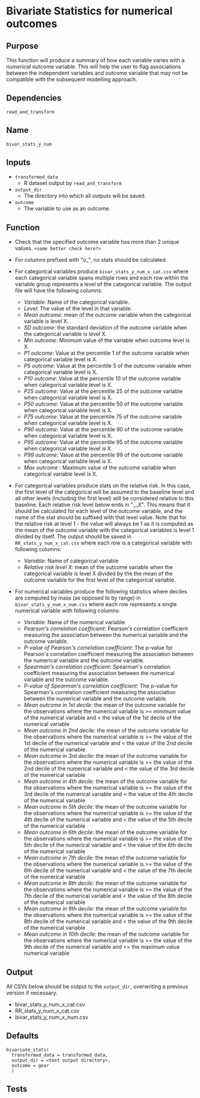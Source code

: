 # Bivariate Statistics for numerical outcomes

## Purpose
This function will produce a summary of how each variable varies with a _numerical_ outcome variable. This will help the user to flag associations between the independent variables and outcome variable that may not be compatible with the subsequent modelling approach.


## Dependencies
`read_and_transform`

## Name
`bivar_stats_y_num`

## Inputs
* `transformed_data`
  * R dataset output by `read_and_transform`
* `output_dir`
  * The directory into which all outputs will be saved.
* `outcome`
  * The variable to use as an outcome.

## Function
* Check that the specified outcome variable has more than 2 unique values. `<some better check here?> `
* For columns prefixed with "o_", no stats should be calculated.
* For categorical variables produce `bivar_stats_y_num_x_cat.csv` where each categorical variable spans multiple rows and each row within the variable group represents a level of the categorical variable. The output file will have the following columns:
  * _Variable_: Name of the categorical variable.
  * _Level_: The value of the level in that variable.
  * _Mean outcome_: mean of the outcome variable when the categorical variable is level X.
  * _SD outcome_: the standard deviation of the outcome variable when the categorical variable is level X.
  * _Min outcome_: Minimum value of the variable when outcome level is X.
  * _P1 outcome_: Value at the percentile 1 of the outcome variable when categorical variable level is X.
  * _P5 outcome_: Value at the percentile 5 of the outcome variable when categorical variable level is X.
  * _P10 outcome_: Value at the percentile 10 of the outcome variable when categorical variable level is X.
  * _P25 outcome_: Value at the percentile 25 of the outcome variable when categorical variable level is X.
  * _P50 outcome_: Value at the percentile 50 of the outcome variable when categorical variable level is X.
  * _P75 outcome_: Value at the percentile 75 of the outcome variable when categorical variable level is X.
  * _P90 outcome_: Value at the percentile 90 of the outcome variable when categorical variable level is X.
  * _P95 outcome_: Value at the percentile 95 of the outcome variable when categorical variable level is X.
  * _P99 outcome_: Value at the percentile 99 of the outcome variable when categorical variable level is X.
  * _Max outcome_ : Maximum value of the outcome variable when categorical variable level is X.


* For categorical variables produce stats on the relative risk. In this case, the first level of the categorical will be assumed to the baseline level and all other levels (including the first level) will be considered relative to this baseline. Each relative risk level below ends in "_\__X_". This means that it should be calculated for each level of the outcome variable, and the name of the stat should be suffixed with that level value. Note that for the relative risk at level 1 - the value will always be 1 as it is computed as the mean of the outcome variable with the categorical variables is level 1 divided by itself. The output should be saved in `RR_stats_y_num_x_cat.csv` where each row is a categorical variable with following columns:
    * _Variable_: Name of categorical variable
    * _Relative risk level X_: mean of the outcome variable when the categorical variable is level X divided by the the mean of the outcome variable for the first level of the categorical variable.

* For numerical variables produce the following statistics where deciles are computed by mass (as opposed to by range) in `bivar_stats_y_num_x_num.csv` where each row represents a single numerical variable with following columns:
  * _Variable_: Name of the numerical variable.
  * _Pearson's correlation coefficient_: Pearson's correlation coefficient measuring the association between the numerical variable and the outcome variable.
  * _P-value of Pearson's correlation coefficient_: The p-value for Pearson's correlation coefficient measuring the association between the numerical variable and the outcome variable.
  * _Spearman's correlation coefficient_: Spearman's correlation coefficient measuring the association between the numerical variable and the outcome variable.
  * _P-value of Spearman's correlation coefficient_: The p-value for Spearman's correlation coefficient measuring the association between the numerical variable and the outcome variable.
  * _Mean outcome in 1st decile_: the mean of the outcome variable for the observations where the numerical variable is >= minimum value of the numerical variable and < the value of the 1st decile of the numerical variable
  * _Mean outcome in 2nd decile_: the mean of the outcome variable for the observations where the numerical variable is >= the value of the 1st decile of the numerical variable  and < the value of the 2nd decile of the numerical variable
  * _Mean outcome in 3rd decile_: the mean of the outcome variable for the observations where the numerical variable is >= the value of the 2nd decile of the numerical variable  and < the value of the 3rd decile of the numerical variable
  * _Mean outcome in 4th decile_: the mean of the outcome variable for the observations where the numerical variable is >= the value of the 3rd decile of the numerical variable  and < the value of the 4th decile of the numerical variable
  * _Mean outcome in 5th decile_: the mean of the outcome variable for the observations where the numerical variable is >= the value of the 4th decile of the numerical variable  and < the value of the 5th decile of the numerical variable
  * _Mean outcome in 6th decile_: the mean of the outcome variable for the observations where the numerical variable is >= the value of the 5th decile of the numerical variable  and < the value of the 6th decile of the numerical variable
  * _Mean outcome in 7th decile_: the mean of the outcome variable for the observations where the numerical variable is >= the value of the 6th decile of the numerical variable  and < the value of the 7th decile of the numerical variable
  * _Mean outcome in 8th decile_: the mean of the outcome variable for the observations where the numerical variable is >= the value of the 7th decile of the numerical variable  and < the value of the 8th decile of the numerical variable
  * _Mean outcome in 9th decile_: the mean of the outcome variable for the observations where the numerical variable is >= the value of the 8th decile of the numerical variable  and < the value of the 9th decile of the numerical variable
  * _Mean outcome in 10th decile_:  the mean of the outcome variable for the observations where the numerical variable is >= the value of the 9th decile of the numerical variable  and <= the maximum value numerical variable
## Output
All CSVs below should be output to the `output_dir`, overwriting a previous version if necessary.
* bivar_stats_y_num_x_cat.csv
* RR_stats_y_num_x_cat.csv
* bivar_stats_y_num_x_num.csv

## Defaults
```
bivariate_stats(
  transformed_data = transformed_data,
  output_dir = <test output directory>,
  outcome = gear
  )  
```
## Tests
